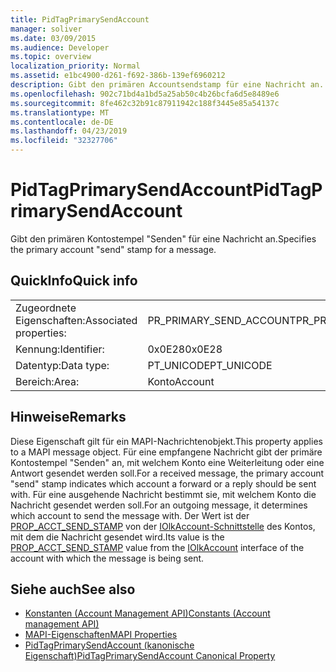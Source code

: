 ```yaml
---
title: PidTagPrimarySendAccount
manager: soliver
ms.date: 03/09/2015
ms.audience: Developer
ms.topic: overview
localization_priority: Normal
ms.assetid: e1bc4900-d261-f692-386b-139ef6960212
description: Gibt den primären Accountsendstamp für eine Nachricht an.
ms.openlocfilehash: 902c71bd4a1bd5a25ab50c4b26bcfa6d5e8489e6
ms.sourcegitcommit: 8fe462c32b91c87911942c188f3445e85a54137c
ms.translationtype: MT
ms.contentlocale: de-DE
ms.lasthandoff: 04/23/2019
ms.locfileid: "32327706"
---
```

# <a name="pidtagprimarysendaccount"></a><span data-ttu-id="ecca3-103">PidTagPrimarySendAccount</span><span class="sxs-lookup"><span data-stu-id="ecca3-103">PidTagPrimarySendAccount</span></span>

<span data-ttu-id="ecca3-104">Gibt den primären Kontostempel "Senden" für eine Nachricht an.</span><span class="sxs-lookup"><span data-stu-id="ecca3-104">Specifies the primary account "send" stamp for a message.</span></span>
  
## <a name="quick-info"></a><span data-ttu-id="ecca3-105">QuickInfo</span><span class="sxs-lookup"><span data-stu-id="ecca3-105">Quick info</span></span>

|||
|:-----|:-----|
|<span data-ttu-id="ecca3-106">Zugeordnete Eigenschaften:</span><span class="sxs-lookup"><span data-stu-id="ecca3-106">Associated properties:</span></span>  <br/> |<span data-ttu-id="ecca3-107">PR_PRIMARY_SEND_ACCOUNT</span><span class="sxs-lookup"><span data-stu-id="ecca3-107">PR_PRIMARY_SEND_ACCOUNT</span></span>  <br/> |
|<span data-ttu-id="ecca3-108">Kennung:</span><span class="sxs-lookup"><span data-stu-id="ecca3-108">Identifier:</span></span>  <br/> |<span data-ttu-id="ecca3-109">0x0E28</span><span class="sxs-lookup"><span data-stu-id="ecca3-109">0x0E28</span></span>  <br/> |
|<span data-ttu-id="ecca3-110">Datentyp:</span><span class="sxs-lookup"><span data-stu-id="ecca3-110">Data type:</span></span>  <br/> |<span data-ttu-id="ecca3-111">PT_UNICODE</span><span class="sxs-lookup"><span data-stu-id="ecca3-111">PT_UNICODE</span></span>  <br/> |
|<span data-ttu-id="ecca3-112">Bereich:</span><span class="sxs-lookup"><span data-stu-id="ecca3-112">Area:</span></span>  <br/> |<span data-ttu-id="ecca3-113">Konto</span><span class="sxs-lookup"><span data-stu-id="ecca3-113">Account</span></span>  <br/> |
   
## <a name="remarks"></a><span data-ttu-id="ecca3-114">Hinweise</span><span class="sxs-lookup"><span data-stu-id="ecca3-114">Remarks</span></span>

<span data-ttu-id="ecca3-115">Diese Eigenschaft gilt für ein MAPI-Nachrichtenobjekt.</span><span class="sxs-lookup"><span data-stu-id="ecca3-115">This property applies to a MAPI message object.</span></span> <span data-ttu-id="ecca3-116">Für eine empfangene Nachricht gibt der primäre Kontostempel "Senden" an, mit welchem Konto eine Weiterleitung oder eine Antwort gesendet werden soll.</span><span class="sxs-lookup"><span data-stu-id="ecca3-116">For a received message, the primary account "send" stamp indicates which account a forward or a reply should be sent with.</span></span> <span data-ttu-id="ecca3-117">Für eine ausgehende Nachricht bestimmt sie, mit welchem Konto die Nachricht gesendet werden soll.</span><span class="sxs-lookup"><span data-stu-id="ecca3-117">For an outgoing message, it determines which account to send the message with.</span></span> <span data-ttu-id="ecca3-118">Der Wert ist der [PROP_ACCT_SEND_STAMP](prop_acct_send_stamp.md) von der [IOlkAccount-Schnittstelle](iolkaccount.md) des Kontos, mit dem die Nachricht gesendet wird.</span><span class="sxs-lookup"><span data-stu-id="ecca3-118">Its value is the [PROP_ACCT_SEND_STAMP](prop_acct_send_stamp.md) value from the [IOlkAccount](iolkaccount.md) interface of the account with which the message is being sent.</span></span> 
  
## <a name="see-also"></a><span data-ttu-id="ecca3-119">Siehe auch</span><span class="sxs-lookup"><span data-stu-id="ecca3-119">See also</span></span>

- [<span data-ttu-id="ecca3-120">Konstanten (Account Management API)</span><span class="sxs-lookup"><span data-stu-id="ecca3-120">Constants (Account management API)</span></span>](constants-account-management-api.md)
- [<span data-ttu-id="ecca3-121">MAPI-Eigenschaften</span><span class="sxs-lookup"><span data-stu-id="ecca3-121">MAPI Properties</span></span>](https://msdn.microsoft.com/library/3b980217-b65b-442b-8c18-b8b9f3ff487a%28Office.15%29.aspx)
- [<span data-ttu-id="ecca3-122">PidTagPrimarySendAccount (kanonische Eigenschaft)</span><span class="sxs-lookup"><span data-stu-id="ecca3-122">PidTagPrimarySendAccount Canonical Property</span></span>](https://msdn.microsoft.com/library/2f268b3b-2e4c-4aea-8879-bdd0ac1df35c%28Office.15%29.aspx)

